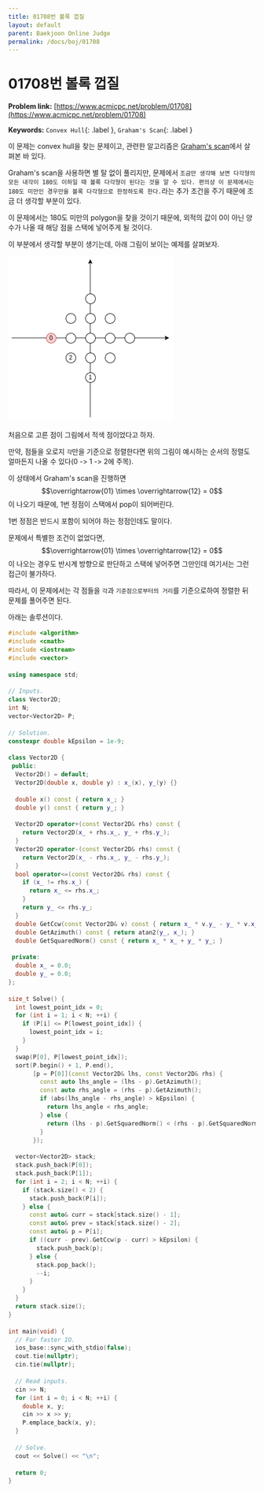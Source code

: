 ```yaml
---
title: 01708번 볼록 껍질
layout: default
parent: Baekjoon Online Judge
permalink: /docs/boj/01708
---
```


# 01708번 볼록 껍질

**Problem link:** [https://www.acmicpc.net/problem/01708](https://www.acmicpc.net/problem/01708)

**Keywords:** `Convex Hull`{: .label }, `Graham's Scan`{: .label }

이 문제는 convex hull을 찾는 문제이고, 관련한 알고리즘은 [Graham's scan](/docs/topic-dive/02-grahams-scan)에서 살펴본 바 있다.

Graham's scan을 사용하면 별 탈 없이 풀리지만, 문제에서 `조금만 생각해 보면 다각형의 모든 내각이 180도 이하일 때 볼록 다각형이 된다는 것을 알 수 있다. 편의상 이 문제에서는 180도 미만인 경우만을 볼록 다각형으로 한정하도록 한다.`라는 추가 조건을 주기 때문에 조금 더 생각할 부분이 있다.

이 문제에서는 180도 미만의 polygon을 찾을 것이기 때문에, 외적의 값이 0이 아닌 양수가 나올 때 해당 점을 스택에 넣어주게 될 것이다.

이 부분에서 생각할 부분이 생기는데, 아래 그림이 보이는 예제를 살펴보자.

![](/docs/boj/01708/ce.png)

처음으로 고른 점이 그림에서 적색 점이었다고 하자.

만약, 점들을 오로지 `각`만을 기준으로 정렬한다면 위의 그림이 예시하는 순서의 정렬도 얼마든지 나올 수 있다(0 -> 1 -> 2에 주목).

이 상태에서 Graham's scan을 진행하면 $$\overrightarrow{01} \times \overrightarrow{12} = 0$$이 나오기 때문에, 1번 정점이 스택에서 pop이 되어버린다.

1번 정점은 반드시 포함이 되어야 하는 정점인데도 말이다.

문제에서 특별한 조건이 없었다면, $$\overrightarrow{01} \times \overrightarrow{12} = 0$$이 나오는 경우도 반시계 방향으로 판단하고 스택에 넣어주면 그만인데 여기서는 그런 접근이 불가하다.

따라서, 이 문제에서는 각 점들을 `각`과 `기준점으로부터의 거리`를 기준으로하여 정렬한 뒤 문제를 풀어주면 된다.

아래는 솔루션이다.

```cpp
#include <algorithm>
#include <cmath>
#include <iostream>
#include <vector>

using namespace std;

// Inputs.
class Vector2D;
int N;
vector<Vector2D> P;

// Solution.
constexpr double kEpsilon = 1e-9;

class Vector2D {
 public:
  Vector2D() = default;
  Vector2D(double x, double y) : x_(x), y_(y) {}

  double x() const { return x_; }
  double y() const { return y_; }

  Vector2D operator+(const Vector2D& rhs) const {
    return Vector2D(x_ + rhs.x_, y_ + rhs.y_);
  }
  Vector2D operator-(const Vector2D& rhs) const {
    return Vector2D(x_ - rhs.x_, y_ - rhs.y_);
  }
  bool operator<=(const Vector2D& rhs) const {
    if (x_ != rhs.x_) {
      return x_ <= rhs.x_;
    }
    return y_ <= rhs.y_;
  }
  double GetCcw(const Vector2D& v) const { return x_ * v.y_ - y_ * v.x_; }
  double GetAzimuth() const { return atan2(y_, x_); }
  double GetSquaredNorm() const { return x_ * x_ + y_ * y_; }

 private:
  double x_ = 0.0;
  double y_ = 0.0;
};

size_t Solve() {
  int lowest_point_idx = 0;
  for (int i = 1; i < N; ++i) {
    if (P[i] <= P[lowest_point_idx]) {
      lowest_point_idx = i;
    }
  }
  swap(P[0], P[lowest_point_idx]);
  sort(P.begin() + 1, P.end(),
       [p = P[0]](const Vector2D& lhs, const Vector2D& rhs) {
         const auto lhs_angle = (lhs - p).GetAzimuth();
         const auto rhs_angle = (rhs - p).GetAzimuth();
         if (abs(lhs_angle - rhs_angle) > kEpsilon) {
           return lhs_angle < rhs_angle;
         } else {
           return (lhs - p).GetSquaredNorm() < (rhs - p).GetSquaredNorm();
         }
       });

  vector<Vector2D> stack;
  stack.push_back(P[0]);
  stack.push_back(P[1]);
  for (int i = 2; i < N; ++i) {
    if (stack.size() < 2) {
      stack.push_back(P[i]);
    } else {
      const auto& curr = stack[stack.size() - 1];
      const auto& prev = stack[stack.size() - 2];
      const auto& p = P[i];
      if ((curr - prev).GetCcw(p - curr) > kEpsilon) {
        stack.push_back(p);
      } else {
        stack.pop_back();
        --i;
      }
    }
  }
  return stack.size();
}

int main(void) {
  // For faster IO.
  ios_base::sync_with_stdio(false);
  cout.tie(nullptr);
  cin.tie(nullptr);

  // Read inputs.
  cin >> N;
  for (int i = 0; i < N; ++i) {
    double x, y;
    cin >> x >> y;
    P.emplace_back(x, y);
  }

  // Solve.
  cout << Solve() << "\n";

  return 0;
}
```

<script src="https://utteranc.es/client.js"
        repo="i-am-wonseoklee/i-am-wonseoklee.github.io"
        issue-term="pathname"
        theme="github-dark-orange"
        crossorigin="anonymous"
        async>
</script>